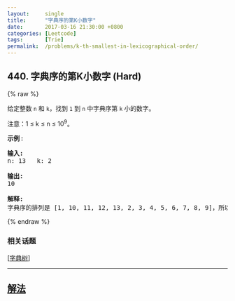 ```yaml
---
layout:     single
title:      "字典序的第K小数字"
date:       2017-03-16 21:30:00 +0800
categories: [Leetcode]
tags:       [Trie]
permalink:  /problems/k-th-smallest-in-lexicographical-order/
---
```


## 440. 字典序的第K小数字 (Hard)

{% raw %}

<p>给定整数&nbsp;<code>n</code>&nbsp;和&nbsp;<code>k</code>，找到&nbsp;<code>1</code>&nbsp;到&nbsp;<code>n</code>&nbsp;中字典序第&nbsp;<code>k</code>&nbsp;小的数字。</p>

<p>注意：1 &le; k &le; n &le; 10<sup>9</sup>。</p>

<p><strong>示例 :</strong></p>

<pre>
<strong>输入:</strong>
n: 13   k: 2

<strong>输出:</strong>
10

<strong>解释:</strong>
字典序的排列是 [1, 10, 11, 12, 13, 2, 3, 4, 5, 6, 7, 8, 9]，所以第二小的数字是 10。
</pre>

{% endraw %}

### 相关话题
  [[字典树](https://github.com/awesee/leetcode/tree/main/tag/trie/README.md)]

---

## [解法](https://github.com/awesee/leetcode/tree/main/problems/k-th-smallest-in-lexicographical-order)

